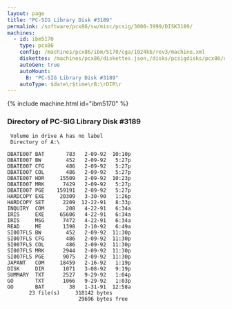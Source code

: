 ```yaml
---
layout: page
title: "PC-SIG Library Disk #3189"
permalink: /software/pcx86/sw/misc/pcsig/3000-3999/DISK3189/
machines:
  - id: ibm5170
    type: pcx86
    config: /machines/pcx86/ibm/5170/cga/1024kb/rev3/machine.xml
    diskettes: /machines/pcx86/diskettes.json,/disks/pcsigdisks/pcx86/diskettes.json
    autoGen: true
    autoMount:
      B: "PC-SIG Library Disk #3189"
    autoType: $date\r$time\rB:\rDIR\r
---
```


{% include machine.html id="ibm5170" %}

### Directory of PC-SIG Library Disk #3189

     Volume in drive A has no label
     Directory of A:\

    DBATE007 BAT       783   2-09-92  10:10p
    DBATE007 BW        452   2-09-92   5:27p
    DBATE007 CFG       486   2-09-92   5:27p
    DBATE007 COL       486   2-09-92   5:27p
    DBATE007 HDR     15509   2-09-92  10:23p
    DBATE007 MRK      7429   2-09-92   5:27p
    DBATE007 PGE    159191   2-09-92   5:27p
    HARDCOPY EXE     20309   3-30-90   1:26p
    HARDCOPY SET      2209  12-22-91   8:33p
    INQUIRY  COM       208   4-22-91   6:34a
    IRIS     EXE     65606   4-22-91   6:34a
    IRIS     MSG      7472   4-22-91   6:34a
    READ     ME       1398   2-10-92   6:49a
    SI007FLS BW        452   2-09-92  11:30p
    SI007FLS CFG       486   2-09-92  11:30p
    SI007FLS COL       486   2-09-92  11:30p
    SI007FLS MRK      2944   2-09-92  11:30p
    SI007FLS PGE      9075   2-09-92  11:30p
    JAPANT   COM     18459   2-16-92   1:19p
    DISK     DIR      1071   3-08-92   9:19p
    SUMMARY  TXT      2527   9-29-92   1:04p
    GO       TXT      1066   9-29-92   1:03p
    GO       BAT        38   1-31-91  12:58a
           23 file(s)     318142 bytes
                           29696 bytes free
